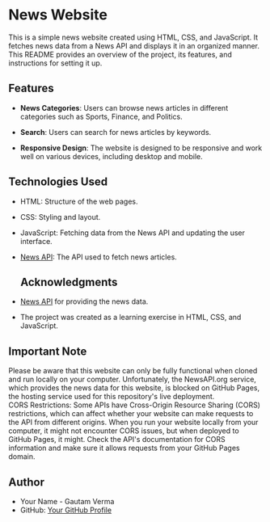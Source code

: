 # News Website

This is a simple news website created using HTML, CSS, and JavaScript. It fetches news data from a News API and displays it in an organized manner. This README provides an overview of the project, its features, and instructions for setting it up.

## Features

- **News Categories**: Users can browse news articles in different categories such as Sports, Finance, and Politics.

- **Search**: Users can search for news articles by keywords.

- **Responsive Design**: The website is designed to be responsive and work well on various devices, including desktop and mobile.

## Technologies Used

- HTML: Structure of the web pages.
- CSS: Styling and layout.
- JavaScript: Fetching data from the News API and updating the user interface.
- [News API](https://newsapi.org/): The API used to fetch news articles.
  ## Acknowledgments

- [News API](https://newsapi.org/) for providing the news data.
- The project was created as a learning exercise in HTML, CSS, and JavaScript.
## Important Note

Please be aware that this website can only be fully functional when cloned and run locally on your computer. Unfortunately, the NewsAPI.org service, which provides the news data for this website, is blocked on GitHub Pages, the hosting service used for this repository's live deployment.
<br> CORS Restrictions: Some APIs have Cross-Origin Resource Sharing (CORS) restrictions, which can affect whether your website can make requests to the API from different origins. When you run your website locally from your computer, it might not encounter CORS issues, but when deployed to GitHub Pages, it might. Check the API's documentation for CORS information and make sure it allows requests from your GitHub Pages domain.
## Author

- Your Name - Gautam Verma
- GitHub: [Your GitHub Profile]([https://github.com/your-username](https://github.com/gautamakky)https://github.com/gautamakky)
  
